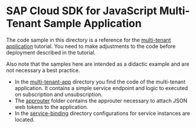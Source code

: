 # SAP Cloud SDK for JavaScript Multi-Tenant Sample Application

The code sample in this directory is a reference for the [multi-tenant application](https://sap.github.io/cloud-sdk/docs/js/tutorials/multi-tenant-application) tutorial.
You need to make adjustments to the code before deployment described in the tutorial.

Also note that the samples here are intended as a didactic example and are not necessary a best practice.

- In the [multi-tenant-app](./multi-tenant-app) directory you find the code of the multi-tenant application.
  It contains a simple service endpoint and logic to executed on subscription and unsubscription.
- The [approuter](./approuter) folder contains the approuter necessary to attach JSON web tokens to the application.
- In the [service-binding](./service-config) directory configurations for service instances are located.
